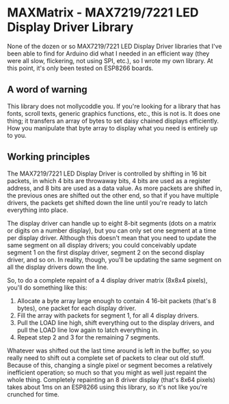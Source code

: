# MAXMatrix - MAX7219/7221 LED Display Driver Library

None of the dozen or so MAX7219/7221 LED Display Driver libraries that I've been able to find for Arduino did
what I needed in an efficient way (they were all slow, flickering, not using SPI, etc.), so I wrote
my own library. At this point, it's only been tested on ESP8266 boards.

## A word of warning ##

This library does not mollycoddle you. If you're looking for a library that has fonts, scroll
texts, generic graphics functions, etc., this is not is. It does one thing; it transfers an
array of bytes to set daisy chained displays efficiently. How you manipulate that byte array
to display what you need is entirely up to you.

## Working principles ##

The MAX7219/7221 LED Display Driver is controlled by shifting in 16 bit packets, in which 4 bits are throwaway
bits, 4 bits are used as a register address, and 8 bits are used as a data value. As more packets are
shifted in, the previous ones are shifted out the other end, so that if you have multiple drivers, the
packets get shifted down the line until you're ready to latch everything into place.

The display driver can handle up to eight 8-bit segments (dots on a matrix or digits on a number display), but
you can only set one segment at a time per display driver. Although this doesn't mean that you need to update
the same segment on all display drivers; you could conceivably update segment 1 on the first display driver, segment 2
on the second display driver, and so on. In reality, though, you'll be updating the same segment on all the
display drivers down the line.

So, to do a complete repaint of a 4 display driver matrix (8x8x4 pixels), you'll do something like this:

1. Allocate a byte array large enough to contain 4 16-bit packets (that's 8 bytes), one packet for
   each display driver.
2. Fill the array with packets for segment 1, for all 4 display drivers.
3. Pull the LOAD line high, shift everything out to the display drivers, and pull the LOAD line low again
   to latch everything in.
4. Repeat step 2 and 3 for the remaining 7 segments.

Whatever was shifted out the last time around is left in the buffer, so you really need to shift out
a complete set of packets to clear out old stuff. Because of this, changing a single pixel or segment
becomes a relatively inefficient operation; so much so that you might as well just repaint the whole
thing. Completely repainting an 8 driver display (that's 8x64 pixels) takes about 1ms on an ESP8266
using this library, so it's not like you're crunched for time.






